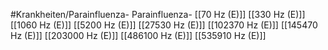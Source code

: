 #Krankheiten/Parainfluenza-
Parainfluenza-
[[70 Hz (E)]]
[[330 Hz (E)]]
[[1060 Hz (E)]]
[[5200 Hz (E)]]
[[27530 Hz (E)]]
[[102370 Hz (E)]]
[[145470 Hz (E)]]
[[203000 Hz (E)]]
[[486100 Hz (E)]]
[[535910 Hz (E)]]